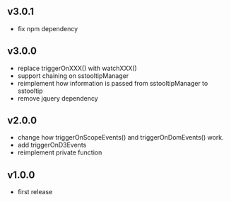 ## v3.0.1
- fix npm dependency

## v3.0.0
- replace triggerOnXXX() with watchXXX()
- support chaining on sstooltipManager
- reimplement how information is passed from sstooltipManager to sstooltip
- remove jquery dependency

## v2.0.0
- change how triggerOnScopeEvents() and triggerOnDomEvents() work.
- add triggerOnD3Events
- reimplement private function

## v1.0.0
- first release